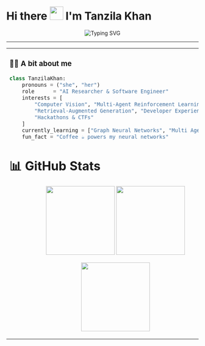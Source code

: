 # Hi there <img src="https://media.giphy.com/media/hvRJCLFzcasrR4ia7z/giphy.gif" width="35" height="35"/> I'm **Tanzila Khan**

<p align="center">
  <img src="https://readme-typing-svg.demolab.com?font=Poppins&weight=600&size=26&pause=1000&center=true&width=435&lines=AI%2FML+Researcher;Multi-Agent+RL+Explorer;Full-Stack+Flutter+%26+Next.js+Developer;Open-Source+Contributor" alt="Typing SVG" />
</p>

---

<table align="center">
<tr>
<td>

### 🙋‍♀️ A bit about me
```python
class TanzilaKhan:
    pronouns = ("she", "her")
    role      = "AI Researcher & Software Engineer"
    interests = [
        "Computer Vision", "Multi-Agent Reinforcement Learning",
        "Retrieval-Augmented Generation", "Developer Experience",
        "Hackathons & CTFs"
    ]
    currently_learning = ["Graph Neural Networks", "Multi Agent RL"]
    fun_fact = "Coffee ☕ powers my neural networks"
```

# 📊 GitHub Stats
<p align="center"> <img src="https://github-readme-stats.vercel.app/api?username=TanzilaKhan1&show_icons=true&theme=radical&hide_rank=true" height="180"/> <img src="https://github-readme-streak-stats.herokuapp.com/?user=TanzilaKhan1&theme=radical" height="180"/> </p> <p align="center"> <img src="https://github-readme-stats.vercel.app/api/top-langs/?username=TanzilaKhan1&layout=compact&theme=radical" height="180"/> </p>
